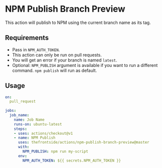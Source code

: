 # NPM Publish Branch Preview
This action will publish to NPM using the current branch name as its tag.

## Requirements
- Pass in `NPM_AUTH_TOKEN`.
- This action can only be run on pull requests.
- You will get an error if your branch is named `latest`.
- Optional: `NPM_PUBLISH` argument is available if you want to run a different command. `npm publish` will run as default.

## Usage
```yaml
on:
  pull_request
  
jobs:
  job_name:
    name: Job Name
    runs-on: ubuntu-latest
    steps:
    - uses: actions/checkout@v1
    - name: NPM Publish
      uses: thefrontside/actions/npm-publish-branch-preview@master
      with:
        NPM_PUBLISH: npm run my-script
      env: 
        NPM_AUTH_TOKEN: ${{ secrets.NPM_AUTH_TOKEN }}
```